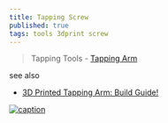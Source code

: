```yaml
---
title: Tapping Screw
published: true
tags: tools 3dprint screw
---
```

> Tapping Tools - [Tapping Arm](https://www.printables.com/model/334976-tapping-arm-and-addons)

see also
- [3D Printed Tapping Arm: Build Guide!](https://www.youtube.com/watch?v=4Xs4h5XXdkA)

[![caption](https://img.youtube.com/vi/4Xs4h5XXdkA/0.jpg)](https://www.youtube.com/watch?v=4Xs4h5XXdkA)
